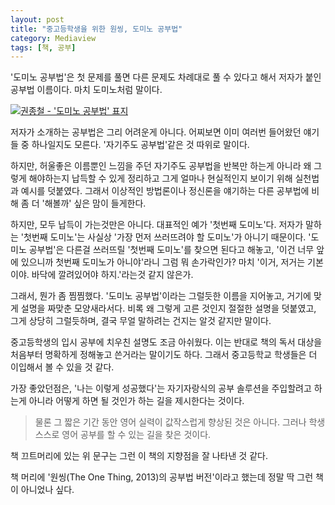 ```yaml
---
layout: post
title: "중고등학생을 위한 원씽, 도미노 공부법"
category: Mediaview
tags: [책, 공부]
---
```


'도미노 공부법'은 첫 문제를 풀면 다른 문제도 차례대로 풀 수 있다고 해서 저자가 붙인 공부법 이름이다.
마치 도미노처럼 말이다.


[![권종철 - '도미노 공부법' 표지](https://lh6.googleusercontent.com/-RUSiGiSVwE4/VZ_MkIxSyfI/AAAAAAAAPcs/HzojU79i9Cg/w250/domino-study-method-2015-book.jpg "중고등학생을 위한, 원씽(The One Thing, 2013)의 입시 공부법 버전이다.")](http://www.aladin.co.kr/shop/wproduct.aspx?ISBN=K052433222&ttbkey=ttbreznoa0249001&COPYPaper=1)


저자가 소개하는 공부법은 그리 어려운게 아니다.
어찌보면 이미 여러번 들어왔던 얘기들 중 하나일지도 모른다.
'자기주도 공부법'같은 것 따위로 말이다.

하지만, 허울좋은 이름뿐인 느낌을 주던 자기주도 공부법을 반복만 하는게 아니라
왜 그렇게 해야하는지 납득할 수 있게 정리하고
그게 얼마나 현실적인지 보이기 위해 실천법과 예시를 덧붙였다.
그래서 이상적인 방법론이나 정신론을 얘기하는 다른 공부법에 비해
좀 더 '해볼까' 싶은 맘이 들게한다.

하지만, 모두 납득이 가는것만은 아니다.
대표적인 예가 '첫번째 도미노'다.
저자가 말하는 '첫번째 도미노'는 사실상 '가장 먼저 쓰러뜨려야 할 도미노'가 아니기 때문이다.
'도미노 공부법'은 다른걸 쓰러뜨릴 '첫번째 도미노'를 찾으면 된다고 해놓고,
'이건 너무 앞에 있으니까 첫번째 도미노가 아니야'라니 그럼 뭐 손가락인가?
마치 '이거, 저거는 기본이야. 바닥에 깔려있어야 하지.'라는것 같지 않은가.

그래서, 뭔가 좀 찜찜했다.
'도미노 공부법'이라는 그럴듯한 이름을 지어놓고, 거기에 맞게 설명을 짜맞춘 모양새라서다.
비록 왜 그렇게 고른 것인지 절절한 설명을 덧붙였고, 그게 상당히 그럴듯하며, 결국 무얼 말하려는 건지는 알것 같지만 말이다.

중고등학생의 입시 공부에 치우친 설명도 조금 아쉬웠다.
이는 반대로 책의 독서 대상을 처음부터 명확하게 정해놓고 쓴거라는 말이기도 하다.
그래서 중고등학교 학생들은 더 이입해서 볼 수 있을 것 같다.

가장 좋았던점은,
'나는 이렇게 성공했다'는 자기자랑식의 공부 솔루션을 주입할려고 하는게 아니라
어떻게 하면 될 것인가 하는 길을 제시한다는 것이다.

> 물론 그 짧은 기간 동안 영어 실력이 값작스럽게 향상된 것은 아니다.
> 그러나 학생 스스로 영어 공부를 할 수 있는 길을 찾은 것이다.

책 끄트머리에 있는 위 문구는 그런 이 책의 지향점을 잘 나타낸 것 같다.

책 머리에 '원씽(The One Thing, 2013)의 공부법 버전'이라고 했는데 정말 딱 그런 책이 아니었나 싶다.
